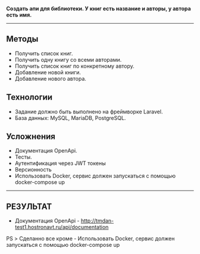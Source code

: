 **Создать  апи  для  библиотеки.  У  книг  есть  название  и  авторы, у автора есть имя.**

---

## Методы

- Получить список книг.
- Получить одну книгу со всеми авторами.
- Получить список книг по конкретному автору.
- Добавление новой книги.
- Добавление нового автора.

## Технологии

- Задание должно быть выполнено на фреймворке Laravel.
- База данных: MySQL, MariaDB, PostgreSQL.

## Усложнения

- Документация OpenApi.
- Тесты.
- Аутентификация через JWT токены
- Версионность
- Использовать  Docker,  сервис  должен  запускаться  с  помощью 
  docker-compose up

---

## РЕЗУЛЬТАТ

- Документация OpenApi - http://tmdan-test1.hostronavt.ru/api/documentation

PS > Сделанно все кроме - Использовать  Docker,  сервис  должен  запускаться  с  помощью  docker-compose up

